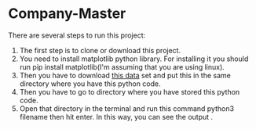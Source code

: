 # Company-Master
There are several steps to run this project:
   1. The first step is to clone or download this project.
   1. You need to install matplotlib python library. For installing it you should run pip install matplotlib(I'm assuming that you are using linux). 
   2. Then you have to download [this data](https://data.gov.in/catalog/company-master-data) set and put this in the same directory where you have this python code.
   3. Then you have to go to directory where you have stored this python code.
   4. Open that directory in the terminal and run this command python3 filename then hit enter. In this way, you can see the output .
